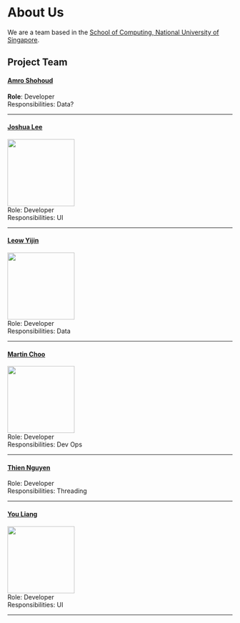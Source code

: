 # About Us

We are a team based in the [School of Computing, National University of Singapore](http://www.comp.nus.edu.sg).

## Project Team

#### [Amro Shohoud](https://github.com/AmroShohoud) <br>

**Role**: Developer <br>
Responsibilities: Data?

-----

#### [Joshua Lee](http://github.com/lejolly)
<img src="images/JoshuaLee.jpg" width="150"><br>
Role: Developer <br>
Responsibilities: UI

-----

#### [Leow Yijin](http://github.com/yijinl)
<img src="images/LeowYijin.jpg" width="150"><br>
Role: Developer <br>
Responsibilities: Data

-----

#### [Martin Choo](http://github.com/m133225)
<img src="images/MartinChoo.jpg" width="150"><br>
Role: Developer <br>
Responsibilities: Dev Ops

-----

#### [Thien Nguyen](https://github.com/ndt93)
 Role: Developer <br>
 Responsibilities: Threading

 -----

#### [You Liang](http://github.com/yl-coder)
<img src="images/YouLiang.jpg" width="150"><br>
 Role: Developer <br>
 Responsibilities: UI

 -----

